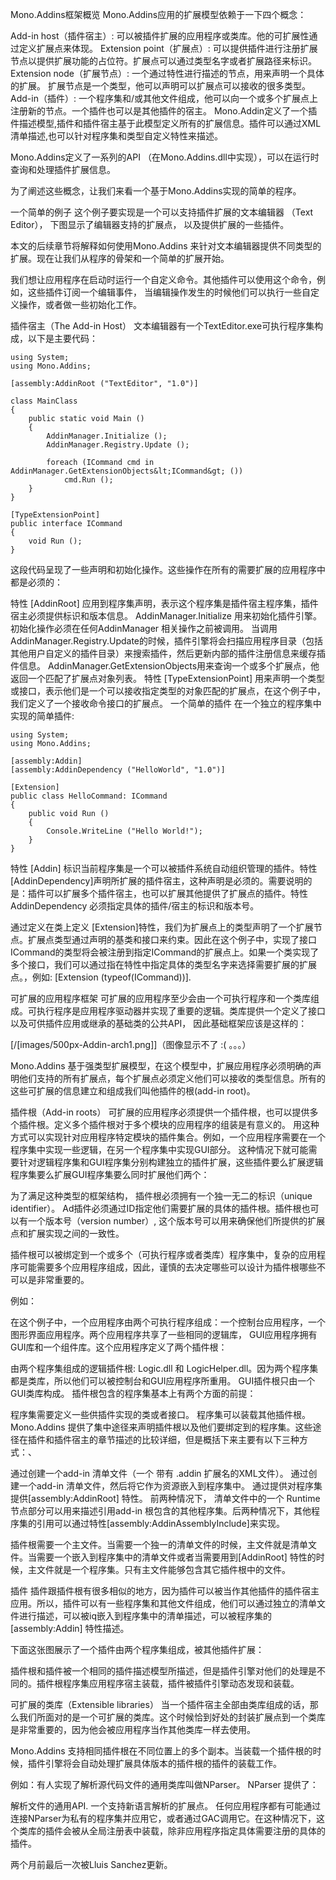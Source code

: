 Mono.Addins框架概览
Mono.Addins应用的扩展模型依赖于一下四个概念：

Add-in host（插件宿主）: 可以被插件扩展的应用程序或类库。他的可扩展性通过定义扩展点来体现。
Extension point（扩展点）: 可以提供插件进行注册扩展节点以提供扩展功能的占位符。扩展点可以通过类型名字或者扩展路径来标识。
Extension node（扩展节点）: 一个通过特性进行描述的节点，用来声明一个具体的扩展。 扩展节点是一个类型，他可以声明可以扩展点可以接收的很多类型。
Add-in（插件）: 一个程序集和/或其他文件组成，他可以向一个或多个扩展点上注册新的节点。一个插件也可以是其他插件的宿主。
Mono.Addin定义了一个插件描述模型,插件和插件宿主基于此模型定义所有的扩展信息。插件可以通过XML清单描述,也可以针对程序集和类型自定义特性来描述。

Mono.Addins定义了一系列的API （在Mono.Addins.dll中实现），可以在运行时查询和处理插件扩展信息。

为了阐述这些概念，让我们来看一个基于Mono.Addins实现的简单的程序。

一个简单的例子
这个例子要实现是一个可以支持插件扩展的文本编辑器 （Text Editor）， 下图显示了编辑器支持的扩展点， 以及提供扩展的一些插件。



本文的后续章节将解释如何使用Mono.Addins 来针对文本编辑器提供不同类型的扩展。现在让我们从程序的骨架和一个简单的扩展开始。

我们想让应用程序在启动时运行一个自定义命令。其他插件可以使用这个命令，例如，这些插件订阅一个编辑事件， 当编辑操作发生的时候他们可以执行一些自定义操作，或者做一些初始化工作。

插件宿主（The Add-in Host）
文本编辑器有一个TextEditor.exe可执行程序集构成，以下是主要代码：

    using System;
    using Mono.Addins;

    [assembly:AddinRoot ("TextEditor", "1.0")]

    class MainClass
    {
        public static void Main ()
        {
            AddinManager.Initialize ();
            AddinManager.Registry.Update ();

            foreach (ICommand cmd in AddinManager.GetExtensionObjects&lt;ICommand&gt; ())
                cmd.Run ();
        }
    }

    [TypeExtensionPoint]
    public interface ICommand
    {
        void Run ();
    }
这段代码呈现了一些声明和初始化操作。这些操作在所有的需要扩展的应用程序中都是必须的：

特性 [AddinRoot] 应用到程序集声明，表示这个程序集是插件宿主程序集，插件宿主必须提供标识和版本信息。
AddinManager.Initialize 用来初始化插件引擎。初始化操作必须在任何AddinManager 相关操作之前被调用。
当调用AddinManager.Registry.Update的时候，插件引擎将会扫描应用程序目录（包括其他用户自定义的插件目录）来搜索插件，然后更新内部的插件注册信息来缓存插件信息。
AddinManager.GetExtensionObjects用来查询一个或多个扩展点，他返回一个匹配了扩展点对象列表。
特性 [TypeExtensionPoint] 用来声明一个类型或接口，表示他们是一个可以接收指定类型的对象匹配的扩展点，在这个例子中，我们定义了一个接收命令接口的扩展点。
一个简单的插件
在一个独立的程序集中实现的简单插件:

    using System;
    using Mono.Addins;

    [assembly:Addin]
    [assembly:AddinDependency ("HelloWorld", "1.0")]

    [Extension]
    public class HelloCommand: ICommand
    {
        public void Run ()
        {
            Console.WriteLine ("Hello World!");
        }
    }
特性 [Addin] 标识当前程序集是一个可以被插件系统自动组织管理的插件。特性[AddinDependency]声明所扩展的插件宿主，这种声明是必须的。需要说明的是：插件可以扩展多个插件宿主，也可以扩展其他提供了扩展点的插件。特性AddinDependency 必须指定具体的插件/宿主的标识和版本号。

通过定义在类上定义 [Extension]特性，我们为扩展点上的类型声明了一个扩展节点。扩展点类型通过声明的基类和接口来约束。因此在这个例子中，实现了接口ICommand的类型将会被注册到指定ICommand的扩展点上。如果一个类实现了多个接口，我们可以通过指在特性中指定具体的类型名字来选择需要扩展的扩展点。，例如: [Extension (typeof(ICommand))].

可扩展的应用程序框架
可扩展的应用程序至少会由一个可执行程序和一个类库组成。可执行程序是应用程序驱动器并实现了重要的逻辑。类库提供一个定义了接口以及可供插件应用或继承的基础类的公共API， 因此基础框架应该是这样的：

[/[images/500px-Addin-arch1.png]]（图像显示不了 :( 。。。）

Mono.Addins 基于强类型扩展模型，在这个模型中，扩展应用程序必须明确的声明他们支持的所有扩展点，每个扩展点必须定义他们可以接收的类型信息。所有的这些可扩展的信息建立和组成我们叫他插件的根(add-in root)。

插件根（Add-in roots）
可扩展的应用程序必须提供一个插件根，也可以提供多个插件根。定义多个插件根对于多个模块的应用程序的组装是有意义的。 用这种方式可以实现针对应用程序特定模块的插件集合。例如，一个应用程序需要在一个程序集中实现一些逻辑，在另一个程序集中实现GUI部分。 这种情况下就可能需要针对逻辑程序集和GUI程序集分别构建独立的插件扩展，这些插件要么扩展逻辑程序集要么扩展GUI程序集要么同时扩展他们两个：



为了满足这种类型的框架结构， 插件根必须拥有一个独一无二的标识（unique identifier）。 Ad插件必须通过ID指定他们需要扩展的具体的插件根。插件根也可以有一个版本号（version number）, 这个版本号可以用来确保他们所提供的扩展点和扩展实现之间的一致性。

插件根可以被绑定到一个或多个（可执行程序或者类库）程序集中，复杂的应用程序可能需要多个应用程序组成，因此，谨慎的去决定哪些可以设计为插件根哪些不可以是非常重要的。

例如：



在这个例子中，一个应用程序由两个可执行程序组成：一个控制台应用程序，一个图形界面应用程序。两个应用程序共享了一些相同的逻辑库， GUI应用程序拥有GUI库和一个组件库。这个应用程序定义了两个插件根：

由两个程序集组成的逻辑插件根: Logic.dll 和 LogicHelper.dll。因为两个程序集都是类库，所以他们可以被控制台和GUI应用程序所重用。
GUI插件根只由一个GUI类库构成。
插件根包含的程序集基本上有两个方面的前提：

程序集需要定义一些供插件实现的类或者接口。
程序集可以装载其他插件根。
Mono.Addins 提供了集中途径来声明插件根以及他们要绑定到的程序集。这些途径在插件和插件宿主的章节描述的比较详细，但是概括下来主要有以下三种方式：、

通过创建一个add-in 清单文件（一个 带有 .addin 扩展名的XML文件）。
通过创建一个add-in 清单文件，然后将它作为资源嵌入到程序集中。
通过提供对程序集提供[assembly:AddinRoot] 特性。
前两种情况下， 清单文件中的一个 Runtime 节点部分可以用来描述引用add-in 根包含的其他程序集。后两种情况下，其他程序集的引用可以通过特性[assembly:AddinAssemblyInclude]来实现。

插件根需要一个主文件。当需要一个独一的清单文件的时候，主文件就是清单文件。当需要一个嵌入到程序集中的清单文件或者当需要用到[AddinRoot] 特性的时候，主文件就是一个程序集。只有主文件能够包含其它插件根中的文件。

插件
插件跟插件根有很多相似的地方，因为插件可以被当作其他插件的插件宿主应用。所以，插件可以有一些程序集和其他文件组成，他们可以通过独立的清单文件进行描述，可以被iq嵌入到程序集中的清单描述，可以被程序集的[assembly:Addin] 特性描述。

下面这张图展示了一个插件由两个程序集组成，被其他插件扩展：



插件根和插件被一个相同的插件描述模型所描述，但是插件引擎对他们的处理是不同的。插件根程序集应用程序宿主装载，插件被插件引擎动态发现和装载。

可扩展的类库（Extensible libraries）
当一个插件宿主全部由类库组成的话，那么我们所面对的是一个可扩展的类库。这个时候恰到好处的封装扩展点到一个类库是非常重要的，因为他会被应用程序当作其他类库一样去使用。

Mono.Addins 支持相同插件根在不同位置上的多个副本。当装载一个插件根的时候，插件引擎将会自动处理扩展具体版本的插件根的插件的装载工作。

例如：有人实现了解析源代码文件的通用类库叫做NParser。 NParser 提供了：

解析文件的通用API.
一个支持新语言解析的扩展点。
任何应用程序都有可能通过连接NParser为私有的程序集并应用它，或者通过GAC调用它。在这种情况下，这个类库的插件会被从全局注册表中装载，除非应用程序指定具体需要注册的具体的插件。

两个月前最后一次被Lluis Sanchez更新。
